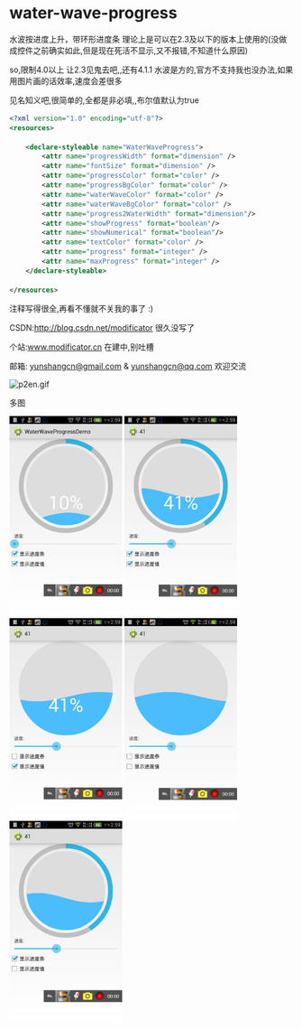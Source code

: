 water-wave-progress
===================

水波按进度上升，带环形进度条
理论上是可以在2.3及以下的版本上使用的(没做成控件之前确实如此,但是现在死活不显示,又不报错,不知道什么原因)

so,限制4.0以上  让2.3见鬼去吧,,还有4.1.1 水波是方的,官方不支持我也没办法,如果用图片画的话效率,速度会差很多


见名知义吧,很简单的,全都是非必填,,布尔值默认为true
```xml
<?xml version="1.0" encoding="utf-8"?>
<resources>

    <declare-styleable name="WaterWaveProgress">
        <attr name="progressWidth" format="dimension" />
        <attr name="fontSize" format="dimension" />
        <attr name="progressColor" format="color" />
        <attr name="progressBgColor" format="color" />
        <attr name="waterWaveColor" format="color" />
        <attr name="waterWaveBgColor" format="color" />
        <attr name="progress2WaterWidth" format="dimension"/>
        <attr name="showProgress" format="boolean"/>
        <attr name="showNumerical" format="boolean"/>
        <attr name="textColor" format="color" />
        <attr name="progress" format="integer" />
        <attr name="maxProgress" format="integer" />
    </declare-styleable>

</resources>
```

注释写得很全,再看不懂就不关我的事了 :)

CSDN:http://blog.csdn.net/modificator  很久没写了

个站:www.modificator.cn  在建中,别吐槽

邮箱: yunshangcn@gmail.com & yunshangcn@qq.com 欢迎交流

![p2en.gif](screenshot/p2en.gif "")

多图

<div style="width:600px"><img src="screenshot/pai_20140818_145906.jpg" width="200">
<img src="screenshot/pai_20140818_145916.jpg" width="200">
<img src="screenshot/pai_20140818_145919.jpg" width="200">
<img src="screenshot/pai_20140818_145921.jpg" width="200">
<img src="screenshot/pai_20140818_145925.jpg" width="200"></div>


